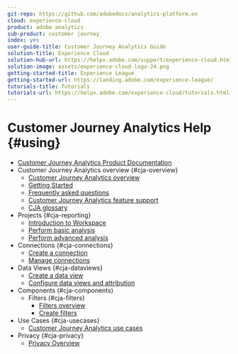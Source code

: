 ```yaml
---
git-repo: https://github.com/adobedocs/analytics-platform.en
cloud: experience-cloud
product: adobe analytics
sub-product: customer journey
index: yes
user-guide-title: Customer Journey Analytics Guide
solution-title: Experience Cloud
solution-hub-url: https://helpx.adobe.com/support/experience-cloud.html
solution-image: assets/experience-cloud-logo-24.png
getting-started-title: Experience League
getting-started-url: https://landing.adobe.com/experience-league/
tutorials-title: Tutorials
tutorials-url: https://helpx.adobe.com/experience-cloud/tutorials.html
---
```


# Customer Journey Analytics Help {#using}

+ [Customer Journey Analytics Product Documentation](getting-started/cja-landing.md)
+ Customer Journey Analytics overview {#cja-overview}
    + [Customer Journey Analytics overview](getting-started/cja-overview.md)
    + [Getting Started](getting-started/cja-getting-started.md)
    + [Frequently asked questions](getting-started/cja-faq.md)
    + [Customer Journey Analytics feature support](getting-started/cja-aa.md)
    + [CJA glossary](getting-started/cja-glossary.md)
+ Projects {#cja-reporting}
    + [Introduction to Workspace](projects/workspace-basics.md)
    + [Perform basic analysis](projects/perform-basic-analysis.md)
    + [Perform advanced analysis](projects/perform-adv-analysis.md)
+ Connections {#cja-connections}
    + [Create a connection](connections/create-connection.md)
    + [Manage connections](connections/manage-connection.md)
+ Data Views {#cja-dataviews}
    + [Create a data view](data-views/create-dataview.md)
    + [Configure data views and attribution](data-views/configure-dataviews.md)
+ Components (#cja-components)
    + Filters (#cja-filters)
        + [Filters overview](components/filters/filters-overview.md)
        + [Create filters](components/filters/create-filters.md)
+ Use Cases {#cja-usecases}
    + [Customer Journey Analytics use cases](use-cases/cja-usecases.md)
+ Privacy {#cja-privacy}
    + [Privacy Overview](privacy/privacy-overview.md)

